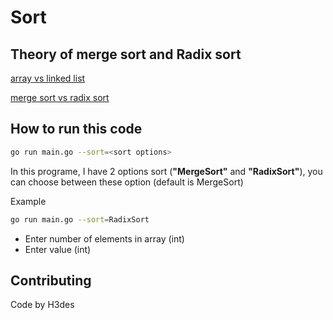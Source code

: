 # Sort

## Theory of merge sort and Radix sort

[array vs linked list](https://disco-jitterbug-2eb.notion.site/Linked-List-vs-Array-1a2182514399460791096e2aec42367f)

[merge sort vs radix sort](https://disco-jitterbug-2eb.notion.site/Sort-50c1c6f3646d408193e42b709b575b14)

## How to run this code

```bash
go run main.go --sort=<sort options>
```

In this programe, I have 2 options sort (**"MergeSort"** and **"RadixSort"**), you can choose between these option (default is MergeSort)

Example

```bash
go run main.go --sort=RadixSort
```

- Enter number of elements in array (int)
- Enter value (int)

## Contributing

Code by H3des